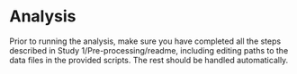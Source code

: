 # Analysis

Prior to running the analysis, make sure you have completed all the steps described in Study 1/Pre-processing/readme, including editing paths to the data files in the provided scripts. The rest should be handled automatically.
